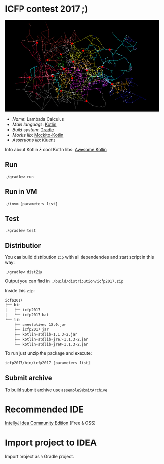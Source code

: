 # ICFP contest 2017 ;)
![image](https://github.com/PaulTaykalo/icfp-2017/blob/master/images/graph.png)

- *Name*: Lambada Calculus
- *Main language*: [Kotlin](https://try.kotlinlang.org/)
- *Build system*: [Gradle](https://guides.gradle.org/creating-new-gradle-builds/)
- *Mocks lib*: [Mockito-Kotlin](https://github.com/nhaarman/mockito-kotlin)
- *Assertions lib*: [Kluent](https://github.com/MarkusAmshove/Kluent)

Info about Kotlin & cool Kotlin libs: [Awesome Kotlin](https://kotlin.link/)

## Run
```
./gradlew run
```

## Run in VM
```
./invm [parameters list]
```

## Test
```
./gradlew test
```

## Distribution
You can build distribution `zip` with all dependencies and start script in this way:
```
./gradlew distZip
```

Output you can find in `./build/distribution/icfp2017.zip`

Inside this `zip`:
```
icfp2017
├── bin
│   ├── icfp2017
│   └── icfp2017.bat
└── lib
    ├── annotations-13.0.jar
    ├── icfp2017.jar
    ├── kotlin-stdlib-1.1.3-2.jar
    ├── kotlin-stdlib-jre7-1.1.3-2.jar
    └── kotlin-stdlib-jre8-1.1.3-2.jar
```

To run just unzip the package and execute:
```
icfp2017/bin/icfp2017 [parameters list]
```

## Submit archive
To build submit archive use `assembleSubmitArchive`

# Recommended IDE
[IntellyJ Idea Community Edition](https://www.jetbrains.com/idea/download/) (Free & OSS)

# Import project to IDEA
Import project as a Gradle project.
